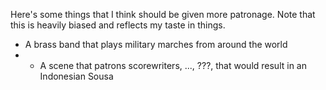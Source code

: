 Here's some things that I think should be given more patronage. Note that this is heavily biased and reflects my taste in things.

- A brass band that plays military marches from around the world
- - A scene that patrons scorewriters, ..., ???, that would result in an Indonesian Sousa